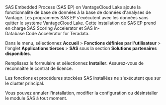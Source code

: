 SAS Embedded Process (SAS EP) on VantageCloud Lake ajoute la fonctionnalité de base de données à la base de données d'analyses de Vantage. Les programmes SAS EP s'exécutent avec les données sans quitter le système VantageCloud Lake. Cette installation de SAS EP prend en charge SAS Scoring Accelerator et SAS In-Database Code Accelerator for Teradata.

Dans le menu, sélectionnez **Accueil** > **Fonctions définies par l'utilisateur** > l'onglet **Applications tierces** > **SAS** sous la section **Solutions partenaires disponibles**.

Remplissez le formulaire et sélectionnez **Installer**. Assurez-vous de reconnaître le contrat de licence.

Les fonctions et procédures stockées SAS installées ne s'exécutent que sur le cluster principal.

Vous pouvez annuler l'installation, modifier la configuration ou désinstaller le module SAS à tout moment.

